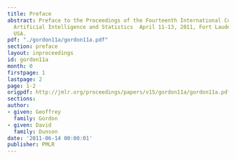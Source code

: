 ```yaml
---
title: Preface
abstract: Preface to the Proceedings of the Fourteenth International Conference on
  Artificial Intelligence and Statistics  April 11-13, 2011, Fort Lauderdale, FL,
  USA.
pdf: "./gordon11a/gordon11a.pdf"
section: preface
layout: inproceedings
id: gordon11a
month: 0
firstpage: 1
lastpage: 2
page: 1-2
origpdf: http://jmlr.org/proceedings/papers/v15/gordon11a/gordon11a.pdf
sections: 
author:
- given: Geoffrey
  family: Gordon
- given: David
  family: Dunson
date: '2011-06-14 00:00:01'
publisher: PMLR
---
```

